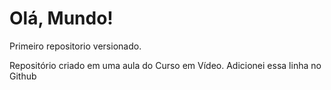 # Olá, Mundo!
 Primeiro repositorio versionado.

Repositório criado em uma aula do Curso em Vídeo.
Adicionei essa linha no Github

